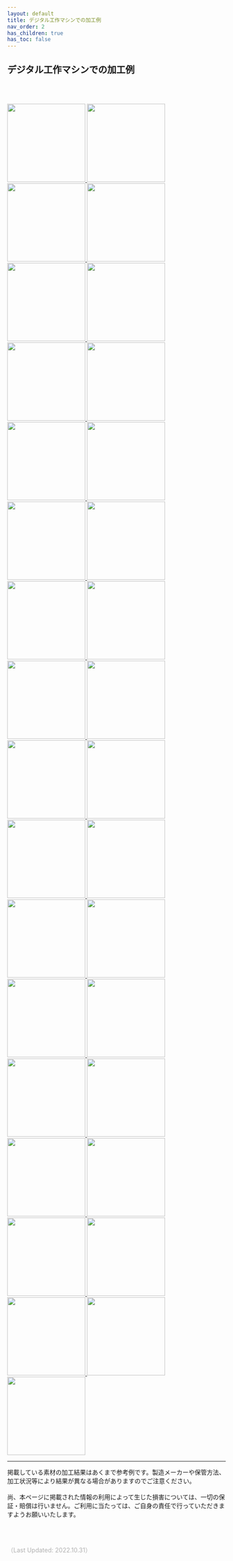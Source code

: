 ```yaml
---
layout: default
title: デジタル工作マシンでの加工例
nav_order: 2
has_children: true
has_toc: false
---
```


## デジタル工作マシンでの加工例
<br><br>

<a href="https://fablabsendai.github.io/materials-archive/02-1-mdf.html" title="MDF（中密度繊維板）/ Medium-density fibreboard">
<img src="assets/01_MDF_1.png" width="180px">
</a>
<a href="https://fablabsendai.github.io/materials-archive/02-2-shina.html" title="シナ合板 / Basswood Plywood">
<img src="assets/02_Shina_1.png" width="180px">
</a>
<a href="https://fablabsendai.github.io/materials-archive/02-3-hinoki.html" title="ひのき / Japanese Cypress">
<img src="assets/03_Hinoki_1.png" width="180px">
</a>
<a href="https://fablabsendai.github.io/materials-archive/02-4-lauan.html" title="ラワン合板 / Lauan Plywood">
<img src="assets/04_Lauan_1.png" width="180px">
</a>
<a href="https://fablabsendai.github.io/materials-archive/02-5-bamboo.html" title="竹 / Bamboo">
<img src="assets/05_Bamboo_1.png" width="180px">
</a>
<a href="https://fablabsendai.github.io/materials-archive/03-1-abs.html" title="ABS樹脂 / ABS">
<img src="assets/06_ABS_1.png" width="180px">
</a>
<a href="https://fablabsendai.github.io/materials-archive/03-2-pet.html" title="PET（ポリエチレンテレフタレート）/ Polyethylene Terephthalate">
<img src="assets/07_PET_1.png" width="180px">
</a>
<a href="https://fablabsendai.github.io/materials-archive/03-3-pla.html" title="PLA（ポリ乳酸）/ Poly-Lactic Acid">
<img src="assets/08_PLA_1.png" width="180px">
</a>
<a href="https://fablabsendai.github.io/materials-archive/03-4-acryl.html" title="アクリル / Acreyl">
<img src="assets/09_Acryl_1.png" width="180px">
</a>
<a href="https://fablabsendai.github.io/materials-archive/03-5-styrene-b.html" title="スチレンボード / Foam Core Board">
<img src="assets/10_Styrene_B_1.png" width="180px">
</a>
<a href="https://fablabsendai.github.io/materials-archive/03-6-styrene-p.html" title="スチレンペーパー / Styrene Foam Board">
<img src="assets/11_Styrene_P_1.png" width="180px">
</a>
<a href="https://fablabsendai.github.io/materials-archive/03-7-pp.html" title="PP（ポリプロピレン）シート / Polypropylene Sheet">
<img src="assets/12_PP_1.png" width="180px">
</a>
<a href="https://fablabsendai.github.io/materials-archive/03-8-silicone.html" title="シリコーンゴム / Silicone Rubber">
<img src="assets/13_Silicone_1.png" width="180px">
</a>
<a href="https://fablabsendai.github.io/materials-archive/03-9-p-cb.html" title="プラスチック段ボール / Corrugated Plastic(PP)">
<img src="assets/14_P_CB_1.png" width="180px">
</a>
<a href="https://fablabsendai.github.io/materials-archive/03-10-lighteva.html" title="ライトエヴァ（EVA）シート / Light EVA Sheet">
<img src="assets/15_Light_EVA_1.png" width="180px">
</a>
<a href="https://fablabsendai.github.io/materials-archive/03-11-eva.html" title="EVAフォーム / EVA foam sheet">
<img src="assets/16_EVA_1.png" width="180px">
</a>
<a href="https://fablabsendai.github.io/materials-archive/03-12-pvc.html" title="PVC（塩化ビニル樹脂）シート（硬質）/ Hard PVC Sheet">
<img src="assets/17_PVC_1.png" width="180px">
</a>
<a href="https://fablabsendai.github.io/materials-archive/04-1-tracingpaper.html" title="トレーシングペーパー / Tracing Paper">
<img src="assets/18_Tracing_1.png" width="180px">
</a>
<a href="https://fablabsendai.github.io/materials-archive/04-2-vf.html" title="バルカナイズドファイバー / Vulcanized Fiber">
<img src="assets/19_VF_1.png" width="180px">
</a>
<a href="https://fablabsendai.github.io/materials-archive/04-3-board-w.html" title="ボール紙(1) / Paper Board (1)">
<img src="assets/20_Board_W_1.png" width="180px">
</a>
<a href="https://fablabsendai.github.io/materials-archive/04-4-board-g.html" title="ボール紙(2) / Paper Board (2)">
<img src="assets/21_Board_G_1.png" width="180px">
</a>
<a href="https://fablabsendai.github.io/materials-archive/04-5-cb.html" title="段ボール / Cardboard">
<img src="assets/22_CB_1.png" width="180px">
</a>
<a href="https://fablabsendai.github.io/materials-archive/04-6-washi.html" title="和紙（コウゾ）/ Washi (Japanese paper)">
<img src="assets/23_Washi_1.png" width="180px">
</a>
<a href="https://fablabsendai.github.io/materials-archive/05-1-cork.html" title="コルク / Cork">
<img src="assets/24_Cork_1.png" width="180px">
</a>
<a href="https://fablabsendai.github.io/materials-archive/05-2-kanshitsu.html" title="乾漆（漆,米糊,寒冷紗）/ KANSHITSU Sheet">
<img src="assets/25_Kanshitsu_1.png" width="180px">
</a>
<a href="https://fablabsendai.github.io/materials-archive/05-3-leather.html" title="牛革（タンニンなめし）/ Cow Leather">
<img src="assets/26_Leather_1.png" width="180px">
</a>
<a href="https://fablabsendai.github.io/materials-archive/06-1-nylon.html" title="ナイロン（100%）布 / Nylon Fabric">
<img src="assets/27_Nylon_1.png" width="180px">
</a>
<a href="https://fablabsendai.github.io/materials-archive/06-2-felt-w.html" title="フェルト（ウール60%, レーヨン40%）/ Felt (60%Wool, 40%Rayon)">
<img src="assets/28_Felt_W_1.png" width="180px">
</a>
<a href="https://fablabsendai.github.io/materials-archive/06-3-felt-p.html" title="フェルト（ポリエステル100%）/ Felt (100%Polyester)">
<img src="assets/29_Felt_P_1.png" width="180px">
</a>
<a href="https://fablabsendai.github.io/materials-archive/06-4-polyester.html" title="ポリエステル（100%）布 / Polyester Fabric">
<img src="assets/30_Polyester_1.png" width="180px">
</a>
<a href="https://fablabsendai.github.io/materials-archive/06-5-cotton.html" title="綿（100%）布 / Cotton">
<img src="assets/31_Cotton_1.png" width="180px">
</a>
<a href="https://fablabsendai.github.io/materials-archive/06-6-tarpaulin.html" title="ターポリン（塩化ビニル等）/ Tarpaulin">
<img src="assets/32_Tarpaulin_1.png" width="180px">
</a>
<a href="https://fablabsendai.github.io/materials-archive/06-7-pp.html" title="不織布（PP）/ Non-woven Fabric">
<img src="assets/33_PP_F_1.png" width="180px">
</a>


<br>

---

掲載している素材の加工結果はあくまで参考例です。製造メーカーや保管方法、加工状況等により結果が異なる場合がありますのでご注意ください。<br>
<br>
尚、本ページに掲載された情報の利用によって生じた損害については、一切の保証・賠償は行いません。ご利用に当たっては、ご自身の責任で行っていただきますようお願いいたします。


<br><br>

<span style="color:#B2B2B2">
（Last Updated: 2022.10.31）
</span>
